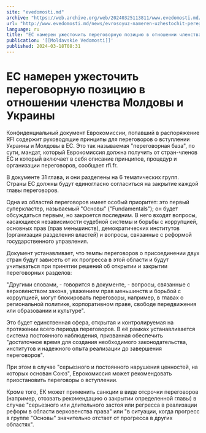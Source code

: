 ```yaml
---
site: "evedomosti.md"
archive: "https://web.archive.org/web/20240325113811/www.evedomosti.md/news/evrosoyuz-nameren-uzhestochit-peregovornuyu-poziciyu-v-otnos"
url: "http://www.evedomosti.md/news/evrosoyuz-nameren-uzhestochit-peregovornuyu-poziciyu-v-otnos"
language: ru
title: "ЕС намерен ужесточить переговорную позицию в отношении членства Молдовы и Украины"
publication: '[[Moldavskie Vedomosti]]'
published: 2024-03-18T08:31
---
```


# ЕС намерен ужесточить переговорную позицию в отношении членства Молдовы и Украины

Конфиденциальный документ Еврокомиссии, попавший в распоряжение RFI содержит руководящие принципы для переговоров о вступлении Украины и Молдовы в ЕС. Это так называемая "переговорная база", по сути, мандат, который Еврокомиссия должна получить от стран-членов ЕС и который включает в себя описание принципов, процедур и организации переговоров, сообщает rfi.fr.

В документе 31 глава, и они разделены на 6 тематических групп. Страны ЕС должны будут единогласно согласиться на закрытие каждой главы переговоров.

Одна из областей переговоров имеет особый приоритет: это первый суперкластер, называемый "Основы" ("Fundamentals"); он будет обсуждаться первым, но закроется последним. В него входят вопросы, касающиеся независимости судебной системы и борьбы с коррупцией, основных прав (прав меньшинств), демократических институтов (организация разделения властей) и вопросы, связанные с реформой государственного управления.

Документ устанавливает, что темпы переговоров о присоединении двух стран будут зависеть от их прогресса в этой области и будут учитываться при принятии решений об открытии и закрытии переговорных разделов:

"Другими словами, - говорится в документе, - вопросы, связанные с верховенством закона, уважением прав меньшинств и борьбой с коррупцией, могут блокировать переговоры, например, в главах о региональной политике, корпоративном праве, свободе передвижения или образовании и культуре".

Это будет единственная сфера, открытая и контролируемая на протяжении всего периода переговоров. В её рамках устанавливается система постоянного наблюдения, призванная обеспечить "достаточное время для создания необходимого законодательства, институтов и надежного опыта реализации до завершения переговоров".

При этом в случае "серьезного и постоянного нарушения ценностей, на которых основан Союз", Еврокомиссия может рекомендовать приостановить переговоры о вступлении.

Кроме того, ЕК может применить санкции в виде отсрочки переговоров (например, отозвать рекомендацию о закрытии определенной главы) в случае "серьезного или длительного застоя или регресса в реализации реформ в области верховенства права" или "в ситуации, когда прогресс в группе "Основы" значительно отстает от прогресса в других областях".
